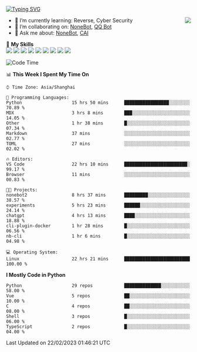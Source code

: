 [![Typing SVG](https://readme-typing-svg.herokuapp.com?size=25&duration=2500&color=8C43EA&vCenter=true&width=200&height=40&lines=Hi+there+%F0%9F%91%8B%F0%9F%8F%BB;I'm+yanyongyu)](https://git.io/typing-svg)

<a href="#">
  <img align="right" src="https://github-readme-stats.vercel.app/api?username=yanyongyu&count_private=true&show_icons=true&bg_color=15,f2f7fd,E0EAFC" />
</a>

- 🌱 I’m currently learning: Reverse, Cyber Security
- 👯 I’m collaborating on: [NoneBot](https://github.com/nonebot), [QQ Bot](https://github.com/Mrs4s/go-cqhttp)
- 💬 Ask me about: [NoneBot](https://github.com/nonebot), [CAI](https://github.com/cscs181/CAI)

🌟 **My Skills**  
![](https://img.shields.io/badge/-Python-3e74a2?style=flat-square&logo=Python&logoColor=fff)
![](https://img.shields.io/badge/-Node.js-339933?style=flat-square&logo=Node.js&logoColor=fff)
![](https://img.shields.io/badge/-Vue-4fc08d?style=flat-square&logo=Vue.js&logoColor=fff)
![](https://img.shields.io/badge/-React-2d98ce?style=flat-square&logo=React&logoColor=fff)
![](https://img.shields.io/badge/-Docker-2496ED?style=flat-square&logo=Docker&logoColor=fff)
![](https://img.shields.io/badge/-Linux-000000?style=flat-square&logo=Linux&logoColor=fff)
![](https://img.shields.io/badge/-MySQL-4479A1?style=flat-square&logo=MySQL&logoColor=fff)
![](https://img.shields.io/badge/-Redis-DC382D?style=flat-square&logo=Redis&logoColor=fff)
![](https://img.shields.io/badge/-MongoDB-47A248?style=flat-square&logo=MongoDB&logoColor=fff)

<!--START_SECTION:waka-->
![Code Time](http://img.shields.io/badge/Code%20Time-3%2C816%20hrs%2059%20mins-blue)

📊 **This Week I Spent My Time On** 

```text
⌚︎ Time Zone: Asia/Shanghai

💬 Programming Languages: 
Python                   15 hrs 50 mins      █████████████████░░░░░░░░   70.89 % 
MDX                      3 hrs 8 mins        ███░░░░░░░░░░░░░░░░░░░░░░   14.05 % 
Other                    1 hr 38 mins        █░░░░░░░░░░░░░░░░░░░░░░░░   07.34 % 
Markdown                 37 mins             ░░░░░░░░░░░░░░░░░░░░░░░░░   02.77 % 
TOML                     27 mins             ░░░░░░░░░░░░░░░░░░░░░░░░░   02.02 % 

🔥 Editors: 
VS Code                  22 hrs 10 mins      ████████████████████████░   99.17 % 
Browser                  11 mins             ░░░░░░░░░░░░░░░░░░░░░░░░░   00.83 % 

🐱‍💻 Projects: 
nonebot2                 8 hrs 37 mins       █████████░░░░░░░░░░░░░░░░   38.57 % 
experiments              5 hrs 23 mins       ██████░░░░░░░░░░░░░░░░░░░   24.14 % 
chatgpt                  4 hrs 13 mins       ████░░░░░░░░░░░░░░░░░░░░░   18.88 % 
cli-plugin-docker        1 hr 28 mins        █░░░░░░░░░░░░░░░░░░░░░░░░   06.56 % 
nb-cli                   1 hr 6 mins         █░░░░░░░░░░░░░░░░░░░░░░░░   04.98 % 

💻 Operating System: 
Linux                    22 hrs 21 mins      █████████████████████████   100.00 % 

```

**I Mostly Code in Python** 

```text
Python                   29 repos            ██████████████░░░░░░░░░░░   58.00 % 
Vue                      5 repos             ██░░░░░░░░░░░░░░░░░░░░░░░   10.00 % 
C                        4 repos             ██░░░░░░░░░░░░░░░░░░░░░░░   08.00 % 
Shell                    3 repos             █░░░░░░░░░░░░░░░░░░░░░░░░   06.00 % 
TypeScript               2 repos             █░░░░░░░░░░░░░░░░░░░░░░░░   04.00 % 

```



 Last Updated on 22/02/2023 01:46:21 UTC
<!--END_SECTION:waka-->
